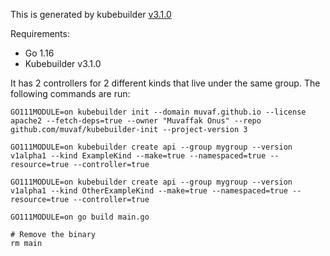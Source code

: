 This is generated by kubebuilder [v3.1.0](https://github.com/kubernetes-sigs/kubebuilder/releases/tag/v3.1.0)

Requirements:
* Go 1.16
* Kubebuilder v3.1.0


It has 2 controllers for 2 different kinds that live under the same group. The following commands are run:
```
GO111MODULE=on kubebuilder init --domain muvaf.github.io --license apache2 --fetch-deps=true --owner "Muvaffak Onus" --repo github.com/muvaf/kubebuilder-init --project-version 3

GO111MODULE=on kubebuilder create api --group mygroup --version v1alpha1 --kind ExampleKind --make=true --namespaced=true --resource=true --controller=true

GO111MODULE=on kubebuilder create api --group mygroup --version v1alpha1 --kind OtherExampleKind --make=true --namespaced=true --resource=true --controller=true

GO111MODULE=on go build main.go

# Remove the binary
rm main
```
